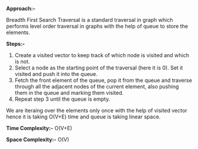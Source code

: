 **Approach:-**

Breadth First Search Traversal is a standard traversal in graph which performs level order traversal in graphs with the help of queue to store the elements.

**Steps:-**
1. Create a visited vector to keep track of which node is visited and which is not.
2. Select a node as the starting point of the traversal (here it is 0). Set it visited and push it into the queue.
3. Fetch the front element of the queue, pop it from the queue and traverse through all the adjacent nodes of the current element, also pushing them in the queue and marking them visited.
4. Repeat step 3 until the queue is empty.

We are iteraing over the elements only once with the help of visited vector hence it is taking O(V+E) time and queue is taking linear space.

**Time Complexity:-** O(V+E)

**Space Complexity:-** O(V)